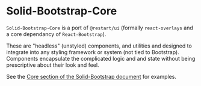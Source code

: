 # Solid-Bootstrap-Core

`Solid-Bootstrap-Core` is a port of `@restart/ui` (formally `react-overlays` and a core dependancy of `React-Bootstrap`).

These are "headless" (unstyled) components, and utilities and designed to integrate into any styling framework or system (not tied to Bootstrap). Components encapsulate the complicated logic and and state without being prescriptive about their look and feel.

See the [Core section of the Solid-Bootstrap document](https://solid-libs.github.io/solid-bootstrap/#/core/overview) for examples.
